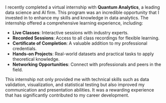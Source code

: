 I recently completed a virtual internship with **Quantum Analytics**, a leading data science and AI firm. This program was an incredible opportunity that I invested in to enhance my skills and knowledge in data analytics. The internship offered a comprehensive learning experience, including:

- **Live Classes**: Interactive sessions with industry experts.
- **Recorded Sessions**: Access to all class recordings for flexible learning.
- **Certificate of Completion**: A valuable addition to my professional credentials.
- **Hands-on Projects**: Real-world datasets and practical tasks to apply theoretical knowledge.
- **Networking Opportunities**: Connect with professionals and peers in the field.

This internship not only provided me with technical skills such as data validation, visualization, and statistical testing but also improved my communication and presentation abilities. It was a rewarding experience that has significantly contributed to my career development.
